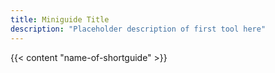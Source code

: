 ```yaml
---
title: Miniguide Title
description: "Placeholder description of first tool here"
---
```


{{< content "name-of-shortguide" >}}